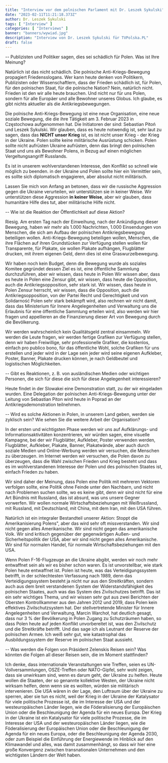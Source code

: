 ```yaml
---
title: "Interview vor dem polnischen Parlament mit Dr. Leszek Sykulski"
date: "2023-02-11T11:21:18.373Z"
author: Dr. Leszek Sykulski
tags: [ "Interview" ]
categories: [ "Interviews" ]
banner: "banners/wywiad.jpg"
description: "Interview von Dr. Leszek Sykulski für TVPolska.PL"
draft: false
---
```


-- Publizisten und Politiker sagen, dies sei schädlich für Polen. Was ist Ihre Meinung?


Natürlich ist das nicht schädlich.
Die polnische Anti-Kriegs-Bewegung propagiert Friedensslogans. Wer kann heute denken
von Politikern, Publizisten oder Wissenschaftlern, dass der Frieden schädlich ist, für Polen,
für den polnischen Staat, für die polnische Nation? Nein, natürlich nicht. Frieden ist
den wir alle heute brauchen. Und nicht nur für uns Polen, sondern für alle
Europäer und alle Bewohner unseres Globus. Ich glaube, es gibt nichts
aktueller als die Antikriegsbewegungen.


Die polnische Anti-Kriegs-Bewegung ist eine neue Organisation, eine neue soziale Bewegung, die
die ihre Tätigkeit am 3. Februar 2023 in Częstochowa aufgenommen hat. Die Initiatoren der
sind: Sebastian Pitoń und Leszek Sykulski. Wir glauben, dass es heute notwendig ist, sehr
laut zu sagen, dass das __NICHT unser Krieg__ ist, es ist nicht unser Krieg - der Krieg in der Ukraine.
Polen sollte keine militärische Ausrüstung schicken. Polen sollte nicht aufrüsten
Ukraine aufrüsten, denn das bringt den polnischen Staat und uns als
Bewohner Polens, in Bezug auf einen möglichen Vergeltungsangriff Russlands.


Es ist in unserem wohlverstandenen Interesse, den Konflikt so schnell wie möglich zu beenden.
in der Ukraine und Polen sollte hier ein Vermittler sein, es sollte sich diplomatisch engagieren,
aber absolut nicht militärisch.


Lassen Sie mich von Anfang an betonen, dass wir die russische Aggression gegen die Ukraine verurteilen, wir unterstützen sie in keiner Weise.
Wir unterstützen diese Aggression __in keiner Weise__, aber wir glauben, dass humanitäre Hilfe dies tut, aber militärische Hilfe nicht.


-- Wie ist die Reaktion der Öffentlichkeit auf diese Aktion?


Riesig. Am ersten Tag nach der Einweihung, nach der Ankündigung dieser Bewegung, haben wir mehr als
1.000 Nachrichten, 1.000 Einsendungen von Menschen, die sich am Aufbau der polnischen Antikriegsbewegung beteiligen wollen.
Anti-Kriegs-Bewegung beteiligen wollen, Menschen, die ihre Flächen auf ihren Grundstücken zur Verfügung stellen wollen für Transparente, für Plakate, sie wollen Plakate aufhängen, Flugblätter drucken, mit ihrem eigenen Geld, denn dies ist eine Graswurzelbewegung.


Wir haben noch kein Budget, denn die Bewegung wurde als soziales Komitee gegründet dessen Ziel es ist, eine öffentliche Sammlung durchzuführen, aber wir wissen, dass heute in Polen Wir wissen aber, dass es heute in Polen eine Zensur gibt, wir wissen, dass heute die Opposition, auch die Antikriegsopposition, sehr stark ist.
Wir wissen, dass heute in Polen Zensur herrscht, wir wissen, dass die Opposition, auch die Antikriegsopposition, von der Partei Recht und Gerechtigkeit und von Solidarność Polen sehr stark bekämpft wird, also rechnen wir nicht damit, dass das Ministerium für Innere Angelegenheiten und Verwaltung uns die Erlaubnis für eine öffentliche Sammlung erteilen wird, also werden wir hier fragen
und appellieren an die Finanzierung dieser Art von Bewegung durch die Bevölkerung.


Wir werden wahrscheinlich kein Qualitätsgeld zentral einsammeln. Wir werden die Leute fragen, wir werden fertige Grafiken zur Verfügung stellen, denn wir haben Freiwillige, sehr professionelle Grafiker, die kostenlos, einfach pro publico bono, für das öffentliche Wohl, solche Grafiken für uns erstellen und jeder wird in der Lage sein jeder wird seine eigenen Aufkleber, Poster, Banner, Plakate drucken können, je nach Geldbeutel und logistischen Möglichkeiten.


-- Gibt es Reaktionen, z. B. von ausländischen Medien oder wichtigen Personen, die sich für diese
die sich für diese Angelegenheit interessieren?


Heute findet in der Slowakei eine Demonstration statt, zu der wir eingeladen wurden. Eine Delegation der polnischen Anti-Kriegs-Bewegung unter der Leitung von Sebastian Piton wird heute in Poprad an der Antikriegsdemonstration teilnehmen.


-- Wird es solche Aktionen in Polen, in unserem Land geben, werden sie zyklisch sein?
Wie sehen Sie die weitere Arbeit der Organisation?


In der ersten und wichtigsten Phase werden wir uns auf Aufklärungs- und Informationsaktivitäten konzentrieren, wir würden sagen, eine visuelle Kampagne, bei der wir Flugblätter, Aufkleber, Poster verwenden werden, Flugblätter, Aufkleber, Plakate, Banner, Plakatwände, aber auch durch soziale Medien und Online-Werbung werden wir versuchen, die Menschen zu überzeugen.
im Internet werden wir versuchen, die Polen davon zu überzeugen, dass die Wahl zwischen Frieden und Krieg besteht und dass es im wohlverstandenen Interesse der Polen und des polnischen Staates ist, einfach Frieden zu haben.


Wir sind daher der Meinung, dass Polen eine Politik mit mehreren Vektoren verfolgen sollte, eine Politik ohne Feinde unter den Nachbarn, und nicht nach Problemen suchen sollte, wo es keine gibt, denn wir sind nicht für eine Art Bündnis mit Russland, das ist absurd, was uns unsere Gegner vorwerfen. Wir wollen normale Wirtschaftsbeziehungen mit Weißrussland, mit Russland, mit Deutschland, mit China, mit dem Iran, mit den USA führen.


Natürlich ist ein integraler Bestandteil unserer Aktion: Stoppt die Amerikanisierung Polens", aber das wird sehr oft missverstanden. Wir sind nicht gegen alles Amerikanische. Wir sind nicht gegen das amerikanische Volk. Wir sind kritisch gegenüber der gegenwärtigen Außen- und Sicherheitspolitik der USA, aber wir sind nicht gegen alles Amerikanische. Wir sind für normalen Handel, für normale Wirtschaftsbeziehungen mit den USA.


Wenn Polen F-16-Flugzeuge an die Ukraine abgibt, werden wir noch mehr entwaffnet sein
als wir es bisher schon waren. Es ist unvorstellbar, wie stark Polen heute entwaffnet ist. Polen ist heute, was das Verteidigungssystem betrifft, in der schlechtesten Verfassung nach 1989, denn das Verteidigungssystem besteht ja nicht nur aus den Streitkräften, sondern auch aus dem breit verstandenen System der Widerstandsfähigkeit des polnischen Staates, auch was das System des Zivilschutzes betrifft. Das ist ein sehr wichtiges Thema, und wir wissen sehr gut aus zwei Berichten der Obersten Kontrollkammer aus den Jahren 2012 und 2019, dass Polen kein effektives Zivilschutzsystem hat. Der stellvertretende Minister für Innere Angelegenheiten und Verwaltung, Marcin Warchoł, hat deutlich gesagt, dass nur 3 % der Bevölkerung in Polen Zugang zu Schutzräumen haben, so dass Polen heute auf jeden Konflikt unvorbereitet ist, was den Zivilschutz und die Streitkräfte betrifft. Und das sage ich als Leutnant der Reserve der polnischen Armee. Ich weiß sehr gut, wie katastrophal das Ausbildungssystem der Reserve im polnischen Staat aussieht.


-- Was werden die Folgen von Präsident Zelenskis Reisen sein? Was könnten die Folgen all dieser Reisen sein, die im Moment stattfinden?


Ich denke, dass internationale Veranstaltungen wie Treffen, seien es UN-Vollversammlungen, OSZE-Treffen oder NATO-Gipfel, sehr wohl zeigen, dass sie unwirksam sind, wenn es darum geht, der Ukraine zu helfen. Heute wollen die Staaten, der so genannte kollektive Westen, der Ukraine nicht wirksam helfen, denn wenn sie es wollten, würden sie militärisch intervenieren. Die USA wären in der Lage, den Luftraum über der Ukraine zu sperren, aber sie tun es nicht, weil der Krieg in der Ukraine der Katalysator für viele politische Prozesse ist, die im Interesse der USA und der westeuropäischen Länder liegen, wie die Föderalisierung der Europäischen Union oder die Beschleunigung der Agenda für ein neues Europa.
Der Krieg in der Ukraine ist ein Katalysator für viele politische Prozesse, die im Interesse der USA und der westeuropäischen Länder liegen, wie die Föderalisierung der Europäischen Union oder die Beschleunigung der Agenda für ein neues Europa, oder die Beschleunigung der Agenda 2030, oder zum Beispiel die Einführung der Energiewende im Hinblick auf den Klimawandel und alles, was damit zusammenhängt, so dass wir hier eine große Konvergenz zwischen transnationalen Unternehmen und den wichtigsten Ländern der Welt haben.
